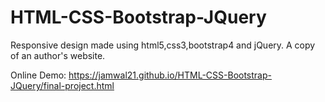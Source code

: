 # HTML-CSS-Bootstrap-JQuery
Responsive design made using html5,css3,bootstrap4 and jQuery. A copy of an author's website.

Online Demo: https://jamwal21.github.io/HTML-CSS-Bootstrap-JQuery/final-project.html
